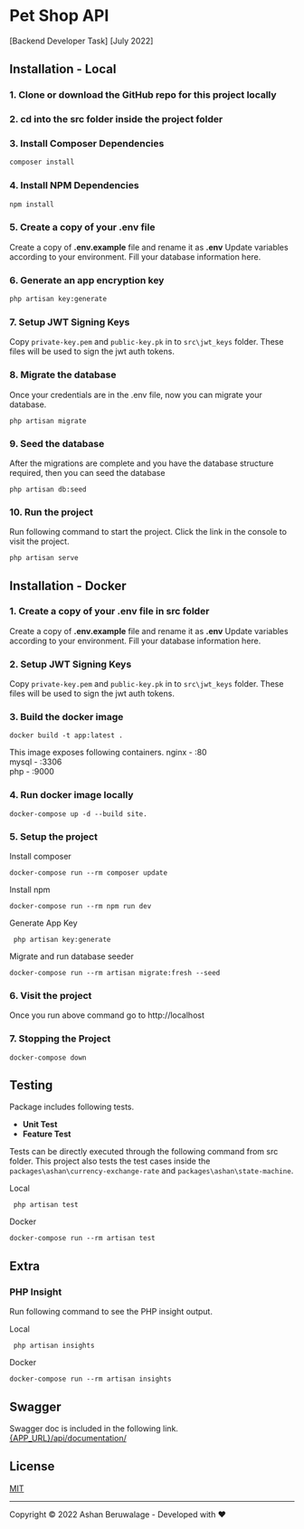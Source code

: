 # Pet Shop API
 [Backend Developer Task] [July 2022]

## Installation - Local

### 1. Clone or download the GitHub repo for this project locally

### 2. cd into the src folder inside the project folder

### 3. Install Composer Dependencies
```cmd
composer install
```
### 4. Install NPM Dependencies
```cmd
npm install
```
### 5. Create a copy of your .env file
Create a copy of **.env.example** file and rename it as **.env**
Update variables according to your environment.
Fill your database information here.

### 6. Generate an app encryption key
```cmd
php artisan key:generate
```

### 7. Setup JWT Signing Keys
Copy `private-key.pem` and `public-key.pk` in to `src\jwt_keys` folder. These files will be used to sign the jwt auth tokens.

### 8. Migrate the database
Once your credentials are in the .env file, now you can migrate your database.

    php artisan migrate

### 9. Seed the database
After the migrations are complete and you have the database structure required, then you can seed the database 

    php artisan db:seed
### 10. Run the project
Run following command to start the project. Click the link in the console to visit the project.

    php artisan serve

## Installation - Docker

### 1. Create a copy of your .env file in src folder
Create a copy of **.env.example** file and rename it as **.env**
Update variables according to your environment.
Fill your database information here.

### 2. Setup JWT Signing Keys
Copy `private-key.pem` and `public-key.pk` in to `src\jwt_keys` folder. These files will be used to sign the jwt auth tokens.

### 3. Build the docker image 

```  
docker build -t app:latest .  
```  
This image exposes following containers.
nginx - :80  
mysql - :3306  
php - :9000  
  
### 4. Run docker image locally  
```  
docker-compose up -d --build site.
```  
### 5. Setup the project

  Install composer

    docker-compose run --rm composer update  

Install npm

    docker-compose run --rm npm run dev  

Generate App Key

     php artisan key:generate

Migrate and run database seeder

    docker-compose run --rm artisan migrate:fresh --seed  
    
### 6. Visit the project
  Once you run above command go to http://localhost  
  
### 7. Stopping the Project
  

    docker-compose down  

  



## Testing

Package includes following tests.

 - **Unit Test**
 - **Feature Test**

Tests can be directly executed through the following command from src folder.
This project also tests the test cases inside the `packages\ashan\currency-exchange-rate` and `packages\ashan\state-machine`.

Local
 

     php artisan test

Docker

    docker-compose run --rm artisan test  

## Extra

### PHP Insight
Run following command to see the PHP insight output.

Local

     php artisan insights

Docker

    docker-compose run --rm artisan insights
## Swagger
Swagger doc is included in the following link.
[{APP_URL}/api/documentation/](http://127.0.0.1:8000/api/documentation/)

## License

[MIT](https://choosealicense.com/licenses/mit/)

-------------------
Copyright © 2022 Ashan Beruwalage - Developed with ♥
